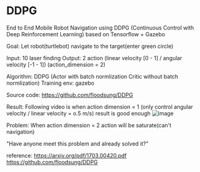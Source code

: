 # DDPG

End to End Mobile Robot Navigation using DDPG 
(Continuous Control with Deep Reinforcement Learning) based on Tensorflow + Gazebo

Goal: Let robot(turtlebot) navigate to the target(enter green circle)

Input: 10 laser finding
Output: 2 action (linear velocity [0 - 1] / angular velocity [-1 - 1]) (action_dimension = 2)

Algorithm: DDPG (Actor with batch normlization Critic without batch normlization)
Training env: gazebo

Source code: https://github.com/floodsung/DDPG

Result:
Following video is when action dimension = 1 (only control angular velocity / linear velocity = o.5 m/s)
result is good enough
![image](https://github.com/m5823779/DDPG/blob/master/github.gif)


Problem:
When action dimension = 2
action will be saturate(can't navigation)

"Have anyone meet this problem and already solved it?"


reference:
https://arxiv.org/pdf/1703.00420.pdf
https://github.com/floodsung/DDPG
